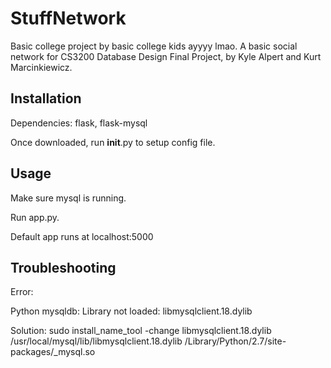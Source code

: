 # StuffNetwork

Basic college project by basic college kids ayyyy lmao.
A basic social network for CS3200 Database Design Final Project, by Kyle Alpert and Kurt Marcinkiewicz.

## Installation

Dependencies: flask, flask-mysql

Once downloaded, run __init__.py to setup config file.

## Usage

Make sure mysql is running.

Run app.py.

Default app runs at localhost:5000

## Troubleshooting
Error:

Python mysqldb: Library not loaded: libmysqlclient.18.dylib

Solution:
sudo install_name_tool -change libmysqlclient.18.dylib /usr/local/mysql/lib/libmysqlclient.18.dylib /Library/Python/2.7/site-packages/_mysql.so
